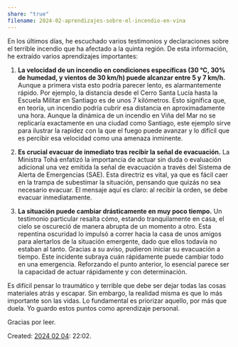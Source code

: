 ```yaml
---
share: "true"
filename: 2024-02-aprendizajes-sobre-el-incendio-en-vina
---
```


En los últimos días, he escuchado varios testimonios y declaraciones sobre el terrible incendio que ha afectado a la quinta región. De esta información, he extraído varios aprendizajes importantes:

1. **La velocidad de un incendio en condiciones específicas (30 °C, 30% de humedad, y vientos de 30 km/h) puede alcanzar entre 5 y 7 km/h.** Aunque a primera vista esto podría parecer lento, es alarmantemente rápido. Por ejemplo, la distancia desde el Cerro Santa Lucía hasta la Escuela Militar en Santiago es de unos 7 kilómetros. Esto significa que, en teoría, un incendio podría cubrir esa distancia en aproximadamente una hora. Aunque la dinámica de un incendio en Viña del Mar no se replicaría exactamente en una ciudad como Santiago, este ejemplo sirve para ilustrar la rapidez con la que el fuego puede avanzar y lo difícil que es percibir esa velocidad como una amenaza inminente.

2. **Es crucial evacuar de inmediato tras recibir la señal de evacuación.** La Ministra Tohá enfatizó la importancia de actuar sin duda o evaluación adicional una vez emitida la señal de evacuación a través del Sistema de Alerta de Emergencias (SAE). Esta directriz es vital, ya que es fácil caer en la trampa de subestimar la situación, pensando que quizás no sea necesario evacuar. El mensaje aquí es claro: al recibir la orden, se debe evacuar inmediatamente.

3. **La situación puede cambiar drásticamente en muy poco tiempo.** Un testimonio particular resalta cómo, estando tranquilamente en casa, el cielo se oscureció de manera abrupta de un momento a otro. Esta repentina oscuridad lo impulsó a correr hacia la casa de unos amigos para alertarlos de la situación emergente, dado que ellos todavía no estaban al tanto. Gracias a su aviso, pudieron iniciar su evacuación a tiempo. Este incidente subraya cuán rápidamente puede cambiar todo en una emergencia. Reforzando el punto anterior, lo esencial parece ser la capacidad de actuar rápidamente y con determinación.

Es difícil pensar lo traumático y terrible que debe ser dejar todas las cosas materiales atrás y escapar. Sin embargo, la realidad misma es que lo más importante son las vidas. Lo fundamental es priorizar aquello, por más que duela. Yo guardo estos puntos como aprendizaje personal.

Gracias por leer.

Created: [2024 02 04](2024%2002%2004.md): 22:02.




